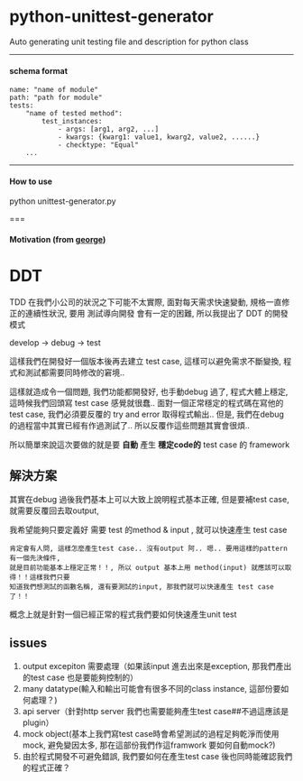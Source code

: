 # python-unittest-generator
Auto generating unit testing file and description for python class

******

#### schema format

```
name: "name of module"
path: "path for module"
tests:
    "name of tested method":
        test_instances:
            - args: [arg1, arg2, ...]
            - kwargs: {kwarg1: value1, kwarg2, value2, ......}
            - checktype: "Equal"
    ...
```


******

#### How to use

python unittest-generator.py

===


#### Motivation (from [george](https://github.com/georgefs))

DDT
===

TDD 在我們小公司的狀況之下可能不太實際, 面對每天需求快速變動, 規格一直修正的連續性狀況, 要用 測試導向開發 會有一定的困難, 所以我提出了 DDT 的開發模式

develop -> debug -> test

這樣我們在開發好一個版本後再去建立 test case, 這樣可以避免需求不斷變換, 程式和測試都需要同時修改的窘境..  

這樣就造成令一個問題, 我們功能都開發好, 也手動debug 過了, 程式大體上穩定, 這時候我們回頭寫 test case 感覺就很蠢..  面對一個正常穩定的程式碼在寫他的 test case, 我們必須要反覆的 try and error 取得程式輸出.. 但是, 我們在debug 的過程當中其實已經有作過測試了.. 所以反覆作這些問題其實會很煩..

所以簡單來說這次要做的就是要 **自動** 產生 **穩定code的** test case 的 framework

解決方案
---

其實在debug 過後我們基本上可以大致上說明程式基本正確, 但是要補test case, 就需要反覆回去取output, 

我希望能夠只要定義好 需要 test 的method & input , 就可以快速產生 test case

	肯定會有人問, 這樣怎麼產生test case.. 沒有output 阿.. 嗯.. 要用這樣的pattern 有一個先決條件, 
	就是目前功能基本上穩定正常！！, 所以 output 基本上用 method(input) 就應該可以取得！！這樣我們只要
	知道我們想測試的函數名稱, 還有要測試的input, 那我們就可以快速產生 test case 了！！

概念上就是針對一個已經正常的程式我們要如何快速產生unit test

issues
---

1. output excepiton 需要處理（如果該input 進去出來是exception, 那我們產出的test case 也是要能夠控制的） 
2. many datatype(輸入和輸出可能會有很多不同的class instance, 這部份要如何處理？)
3. api server（針對http server 我們也需要能夠產生test case##不過這應該是plugin）
4. mock object(基本上我們寫test case時會希望測試的過程足夠乾淨而使用mock, 避免變因太多, 那在這部份我們作這framwork 要如何自動mock?)
5. 由於程式開發不可避免錯誤, 我們要如何在產生test case 後也同時能確認我們的程式正確？




